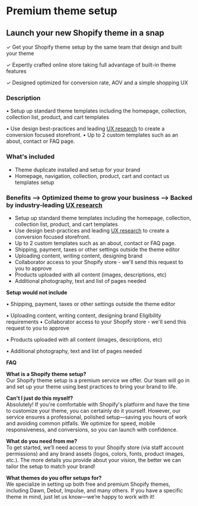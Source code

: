 # Premium theme setup

## **Launch your new Shopify theme in a snap**

✓ Get your Shopify theme setup by the same team that design and built your theme

✓ Expertly crafted online store taking full advantage of built-in theme features

✓ Designed optimized for conversion rate, AOV and a simple shopping UX

### **Description**

&#x20;• Setup up standard theme templates including the homepage, collection, collection list, product, and cart templates&#x20;

• Use design best-practices and leading [UX research](https://web.archive.org/web/20231203042453/https://baymard.com/) to create a conversion focused storefront. • Up to 2 custom templates such as an about, contact or FAQ page. &#x20;

### **What's included**&#x20;

* Theme duplicate installed and setup for your brand&#x20;
* Homepage, navigation, collection, product, cart and contact us templates setup

### **Benefits** ⟶ Optimized theme to grow your business ⟶ Backed by industry-leading [UX research](https://web.archive.org/web/20231203042453/https://baymard.com/)

* Setup up standard theme templates including the homepage, collection, collection list, product, and cart templates
* &#x20;Use design best-practices and leading [UX research](https://web.archive.org/web/20231203042453/https://baymard.com/) to create a conversion focused storefront.
* &#x20;Up to 2 custom templates such as an about, contact or FAQ page.
* &#x20;Shipping, payment, taxes or other settings outside the theme editor
* Uploading content, writing content, designing brand
* Collaborator access to your Shopify store - we'll send this request to you to approve
* Products uploaded with all content (images, descriptions, etc)
* Additional photography, text and list of pages needed



&#x20;**Setup would not include**

• Shipping, payment, taxes or other settings outside the theme editor&#x20;

• Uploading content, writing content, designing brand   Eligibility requirements • Collaborator access to your Shopify store - we'll send this request to you to approve&#x20;

• Products uploaded with all content (images, descriptions, etc)&#x20;

• Additional photography, text and list of pages needed



**FAQ**

**What is a Shopify theme setup?**\
Our Shopify theme setup is a premium service we offer. Our team will go in and set up your theme using best practices to bring your brand to life.

**Can't I just do this myself?**\
Absolutely! If you're comfortable with Shopify's platform and have the time to customize your theme, you can certainly do it yourself. However, our service ensures a professional, polished setup—saving you hours of work and avoiding common pitfalls. We optimize for speed, mobile responsiveness, and conversions, so you can launch with confidence.

**What do you need from me?**\
To get started, we’ll need access to your Shopify store (via staff account permissions) and any brand assets (logos, colors, fonts, product images, etc.). The more details you provide about your vision, the better we can tailor the setup to match your brand!

**What themes do you offer setups for?**\
We specialize in setting up both free and premium Shopify themes, including Dawn, Debut, Impulse, and many others. If you have a specific theme in mind, just let us know—we’re happy to work with it!
